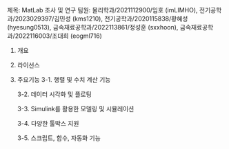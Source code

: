 제목: MatLab 조사 및 연구
팀원: 물리학과/2021112900/임호 (imLIMHO), 전기공학과/2023029397/김민성 (kms1210), 전기공학과/2020115838/황혜성 (hyesung0513), 금속재료공학과/2022113861/정성훈 (sxxhoon), 금속재료공학과/2022116003/조대희 (eogml716)

1. 개요


2. 라이선스


3. 주요기능
   3-1. 행렬 및 수치 계산 기능
   
   3-2. 데이터 시각화 및 플로팅
   
   3-3. Simulink를 활용한 모델링 및 시뮬레이션
   
   3-4. 다양한 툴박스 지원
   
   3-5. 스크립트, 함수, 자동화 기능
   

